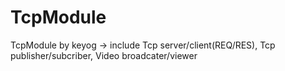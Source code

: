 # TcpModule
TcpModule by keyog -> include Tcp server/client(REQ/RES), Tcp publisher/subcriber, Video broadcater/viewer
